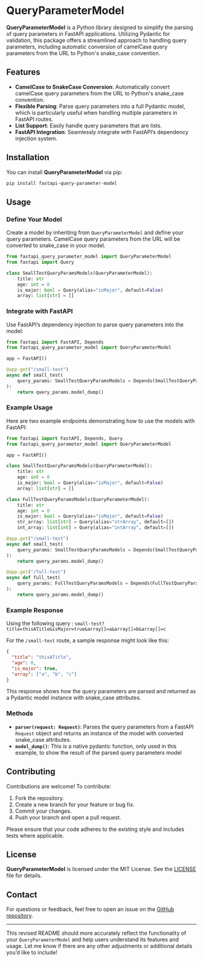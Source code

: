 # QueryParameterModel

**QueryParameterModel** is a Python library designed to simplify the parsing of query parameters in FastAPI applications. Utilizing Pydantic for validation, this package offers a streamlined approach to handling query parameters, including automatic conversion of camelCase query parameters from the URL to Python's snake_case convention.

## Features

- **CamelCase to SnakeCase Conversion**: Automatically convert camelCase query parameters from the URL to Python's snake_case convention.
- **Flexible Parsing**: Parse query parameters into a full Pydantic model, which is particularly useful when handling multiple parameters in FastAPI routes.
- **List Support**: Easily handle query parameters that are lists.
- **FastAPI Integration**: Seamlessly integrate with FastAPI’s dependency injection system.

## Installation

You can install **QueryParameterModel** via pip:

```bash
pip install fastapi-query-parameter-model
```

## Usage

### Define Your Model

Create a model by inheriting from `QueryParameterModel` and define your query parameters. CamelCase query parameters from the URL will be converted to snake_case in your model.

```python
from fastapi_query_parameter_model import QueryParameterModel
from fastapi import Query

class SmallTestQueryParamsModels(QueryParameterModel):
    title: str
    age: int = 0
    is_major: bool = Query(alias="isMajor", default=False)
    array: list[str] = []
```

### Integrate with FastAPI

Use FastAPI’s dependency injection to parse query parameters into the model:

```python
from fastapi import FastAPI, Depends
from fastapi_query_parameter_model import QueryParameterModel

app = FastAPI()

@app.get("/small-test")
async def small_test(
    query_params: SmallTestQueryParamsModels = Depends(SmallTestQueryParamsModels.parser)
):
    return query_params.model_dump()
```

### Example Usage

Here are two example endpoints demonstrating how to use the models with FastAPI:

```python
from fastapi import FastAPI, Depends, Query
from fastapi_query_parameter_model import QueryParameterModel

app = FastAPI()

class SmallTestQueryParamsModels(QueryParameterModel):
    title: str
    age: int = 0
    is_major: bool = Query(alias="isMajor", default=False)
    array: list[str] = []

class FullTestQueryParamsModels(QueryParameterModel):
    title: str
    age: int = 0
    is_major: bool = Query(alias="isMajor", default=False)
    str_array: list[str] = Query(alias="strArray", default=[])
    int_array: list[int] = Query(alias="intArray", default=[])

@app.get("/small-test")
async def small_test(
    query_params: SmallTestQueryParamsModels = Depends(SmallTestQueryParamsModels.parser)
):
    return query_params.model_dump()

@app.get("/full-test")
async def full_test(
    query_params: FullTestQueryParamsModels = Depends(FullTestQueryParamsModels.parser)
):
    return query_params.model_dump()
```

### Example Response

Using the following query : `small-test?title=thisATitle&isMajor=true&array[]=a&array[]=b&array[]=c`

For the `/small-test` route, a sample response might look like this:

```json
{
  "title": "thisATitle",
  "age": 0,
  "is_major": true,
  "array": ["a", "b", "c"]
}
```

This response shows how the query parameters are parsed and returned as a Pydantic model instance with snake_case attributes.


### Methods

- **`parser(request: Request)`**: Parses the query parameters from a FastAPI `Request` object and returns an instance of the model with converted snake_case attributes.
- **`model_dump()`**: This is a native pydantic function, only used in this example, to show the result of the parsed query parameters model

## Contributing

Contributions are welcome! To contribute:

1. Fork the repository.
2. Create a new branch for your feature or bug fix.
3. Commit your changes.
4. Push your branch and open a pull request.

Please ensure that your code adheres to the existing style and includes tests where applicable.

## License

**QueryParameterModel** is licensed under the MIT License. See the [LICENSE](LICENSE) file for details.

## Contact

For questions or feedback, feel free to open an issue on the [GitHub repository](https://github.com/PierroD/fastapi-query-parameter-model).

---

This revised README should more accurately reflect the functionality of your `QueryParameterModel` and help users understand its features and usage. Let me know if there are any other adjustments or additional details you’d like to include!